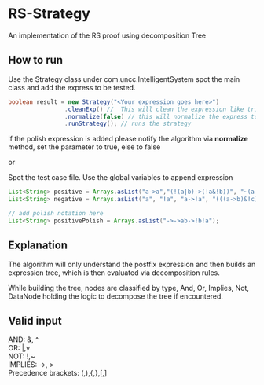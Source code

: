 # RS-Strategy

An implementation of the RS proof using decomposition Tree

## How to run

Use the Strategy class under com.uncc.IntelligentSystem spot the main class and add the express to be tested.

```java
boolean result = new Strategy("<Your expression goes here>")
                .cleanExp() //  This will clean the expression like trimming spaces, replacing operantor
                .normalize(false) // this will normalize the express to postfix
                .runStrategy(); // runs the strategy
```

if the polish expression is added please notify the algorithm via **normalize** method, set the parameter to true, else to false

or

Spot the test case file. Use the global variables to append expression

```java
List<String> positive = Arrays.asList("a->a","(!(a|b)->(!a&!b))", "~(a -> c) -> [~(c v d)-> (a ^ ~c)]", "(!(a&b)->(!a|!b))", "((a|b)->!a)|(!a->!c)", "((a->b)->(!b->!a))");
List<String> negative = Arrays.asList("a", "!a", "a->!a", "(((a->b)&!c)|(a->c))", "!(a->c)->(!(c|d)->(a&c))");

// add polish notation here
List<String> positivePolish = Arrays.asList("->->ab->!b!a");
```

## Explanation

The algorithm will only understand the postfix expression and then builds an expression tree, which is then evaluated via decomposition rules.

While building the tree, nodes are classified by type, And, Or, Implies, Not, DataNode holding the logic to decompose the tree if encountered. 


## Valid input

AND: &, ^  
OR: |,v  
NOT: !,~  
IMPLIES: ->, >  
Precedence brackets: (,),{,},[,]  

